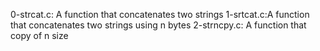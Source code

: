 0-strcat.c: A function that concatenates two strings
1-srtcat.c:A function that concatenates two strings using n bytes
2-strncpy.c: A function that copy of n size
